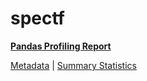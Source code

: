 # spectf

[**Pandas Profiling Report**](https://epistasislab.github.io/penn-ml-benchmarks/profile/spectf.html)

[Metadata](metadata.yaml) | [Summary Statistics](summary_stats.tsv)
